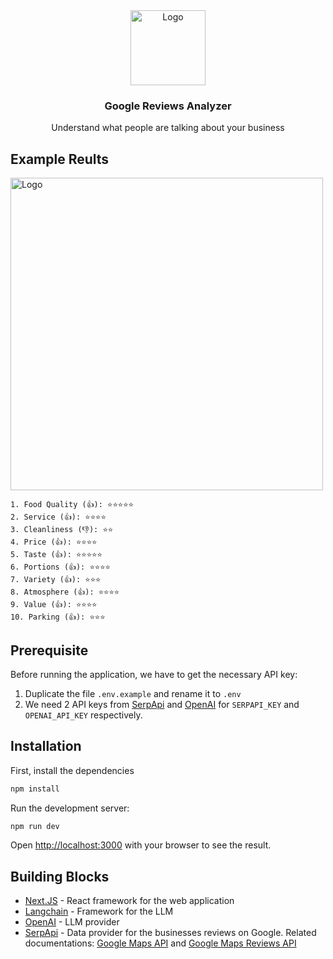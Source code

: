 <div align="center">
  <img src="https://raw.githubusercontent.com/serpapi/google-reviews-analyzer/main/public/logo.png" width="120" alt="Logo">
  <h3>Google Reviews Analyzer</h3>
  <p>Understand what people are talking about your business</p>
</div>

## Example Reults

<img src="https://raw.githubusercontent.com/serpapi/google-reviews-analyzer/main/public/sample.png" width="500" alt="Logo">

```
1. Food Quality (👍): ⭐⭐⭐⭐⭐
2. Service (👍): ⭐⭐⭐⭐
3. Cleanliness (👎): ⭐⭐
4. Price (👍): ⭐⭐⭐⭐
5. Taste (👍): ⭐⭐⭐⭐⭐
6. Portions (👍): ⭐⭐⭐⭐
7. Variety (👍): ⭐⭐⭐
8. Atmosphere (👍): ⭐⭐⭐⭐
9. Value (👍): ⭐⭐⭐⭐
10. Parking (👍): ⭐⭐⭐
```

## Prerequisite

Before running the application, we have to get the necessary API key:
1. Duplicate the file `.env.example` and rename it to `.env`
2. We need 2 API keys from [SerpApi](https://serpapi.com/) and [OpenAI](https://platform.openai.com/) for `SERPAPI_KEY` and `OPENAI_API_KEY` respectively.

## Installation

First, install the dependencies

```bash
npm install
```

Run the development server:

```bash
npm run dev
```

Open [http://localhost:3000](http://localhost:3000) with your browser to see the result.

## Building Blocks

- [Next.JS](https://nextjs.org/) - React framework for the web application
- [Langchain](https://github.com/hwchase17/langchain) - Framework for the LLM
- [OpenAI](https://openai.com/) - LLM provider
- [SerpApi](https://serpapi.com/) - Data provider for the businesses reviews on Google. Related documentations: [Google Maps API](https://serpapi.com/google-maps-api) and [Google Maps Reviews API](https://serpapi.com/google-maps-reviews-api)
